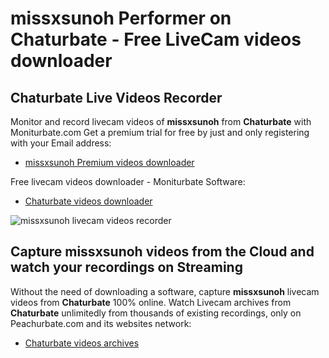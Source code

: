 # missxsunoh Performer on Chaturbate - Free LiveCam videos downloader

## Chaturbate Live Videos Recorder

Monitor and record livecam videos of **missxsunoh** from **Chaturbate** with Moniturbate.com
Get a premium trial for free by just and only registering with your Email address:
* [missxsunoh Premium videos downloader](https://moniturbate.com/request-demo-licence-key.html)

Free livecam videos downloader - Moniturbate Software:
* [Chaturbate videos downloader](https://moniturbate.com/moniturbate-download-software.html)

![missxsunoh livecam videos recorder](https://peachurnet.com/templates/moniturbate-software.png)


## Capture missxsunoh videos from the Cloud and watch your recordings on Streaming

Without the need of downloading a software, capture **missxsunoh** livecam videos from **Chaturbate** 100% online.
Watch Livecam archives from **Chaturbate** unlimitedly from thousands of existing recordings, only on Peachurbate.com and its websites network:
* [Chaturbate videos archives](https://peachurnet.com/)